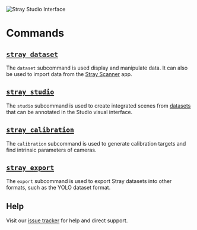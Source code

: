 ![Stray Studio Interface](/images/stray-logo.png)
# Commands

## [`stray dataset`](/commands/dataset.md)
The `dataset` subcommand is used display and manipulate data. It can also be used to import data from the [Stray Scanner](https://www.strayrobots.io/products/scanner) app.

## [`stray studio`](/commands/studio.md)

The `studio` subcommand is used to create integrated scenes from [datasets](/formats/data.md) that can be annotated in the Studio visual interface.

## [`stray calibration`](/commands/calibration.md)
The `calibration` subcommand is used to generate calibration targets and find intrinsic parameters of cameras.

## [`stray export`](/commands/export.md)
The `export` subcommand is used to export Stray datasets into other formats, such as the YOLO dataset format.


## Help

Visit our [issue tracker](https://github.com/StrayRobots/issues) for help and direct support.
